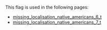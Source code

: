 This flag is used in the following pages:
 - [missing_localisation_native_americans_6_t](../events/missing_localisation_native_americans_6_t.md)
 - [missing_localisation_native_americans_7_t](../events/missing_localisation_native_americans_7_t.md)
